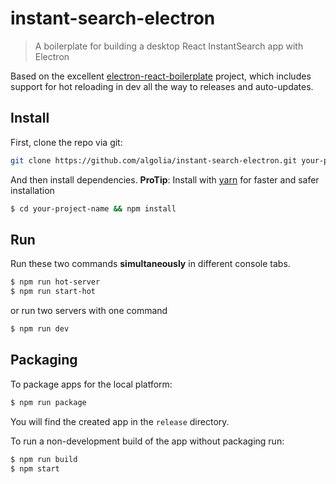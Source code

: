 # instant-search-electron

> A boilerplate for building a desktop React InstantSearch app with Electron

Based on the excellent [electron-react-boilerplate](https://github.com/chentsulin/electron-react-boilerplate) project, which includes support for hot reloading in dev all the way to releases and auto-updates.

## Install

First, clone the repo via git:

```bash
git clone https://github.com/algolia/instant-search-electron.git your-project-name
```

And then install dependencies.
**ProTip**: Install with [yarn](https://github.com/yarnpkg/yarn) for faster and safer installation

```bash
$ cd your-project-name && npm install
```

## Run

Run these two commands __simultaneously__ in different console tabs.

```bash
$ npm run hot-server
$ npm run start-hot
```

or run two servers with one command

```bash
$ npm run dev
```

## Packaging

To package apps for the local platform:

```bash
$ npm run package
```

You will find the created app in the `release` directory.

To run a non-development build of the app without packaging run:

```bash
$ npm run build
$ npm start
```
